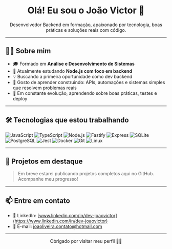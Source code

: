 <h1 align="center">Olá! Eu sou o João Victor 👋</h1>

<p align="center">
  Desenvolvedor Backend em formação, apaixonado por tecnologia, boas práticas e soluções reais com código.
</p>

---

## 👨‍🎓 Sobre mim

- 🎓 Formado em **Análise e Desenvolvimento de Sistemas**
- 🔧 Atualmente estudando **Node.js com foco em backend**
- 💡 Buscando a primeira oportunidade como dev backend
- 🧠 Gosto de aprender construindo: APIs, automações e sistemas simples que resolvem problemas reais
- 🚀 Em constante evolução, aprendendo sobre boas práticas, testes e deploy

---

## 🛠️ Tecnologias que estou trabalhando

![JavaScript](https://img.shields.io/badge/-JavaScript-F7DF1E?style=flat-square&logo=javascript&logoColor=black)
![TypeScript](https://img.shields.io/badge/-TypeScript-3178C6?style=flat-square&logo=typescript&logoColor=white)
![Node.js](https://img.shields.io/badge/-Node.js-339933?style=flat-square&logo=node.js&logoColor=white)
![Fastify](https://img.shields.io/badge/-Fastify-000000?style=flat-square&logo=fastify&logoColor=white)
![Express](https://img.shields.io/badge/-Express-000000?style=flat-square&logo=express&logoColor=white)
![SQLite](https://img.shields.io/badge/-SQLite-003B57?style=flat-square&logo=sqlite&logoColor=white)
![PostgreSQL](https://img.shields.io/badge/-PostgreSQL-336791?style=flat-square&logo=postgresql&logoColor=white)
![Jest](https://img.shields.io/badge/-Jest-C21325?style=flat-square&logo=jest&logoColor=white)
![Docker](https://img.shields.io/badge/-Docker-2496ED?style=flat-square&logo=docker&logoColor=white)
![Git](https://img.shields.io/badge/-Git-F05032?style=flat-square&logo=git&logoColor=white)
![Linux](https://img.shields.io/badge/-Linux-FCC624?style=flat-square&logo=linux&logoColor=black)

---

## 🧰 Projetos em destaque

> Em breve estarei publicando projetos completos aqui no GitHub. Acompanhe meu progresso!

---

## 📫 Entre em contato

- 💼 LinkedIn: [www.linkedin.com/in/dev-joaovictor](https://www.linkedin.com/in/dev-joaovictor)
- 📧 E-mail: joaoliveira.contato@hotmail.com

---

<p align="center">Obrigado por visitar meu perfil 👨‍💻</p>
